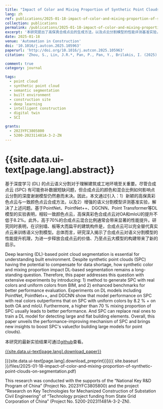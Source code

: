 ```yaml
---
title: "Impact of Color and Mixing Proportion of Synthetic Point Clouds on Semantic Segmentation"
lang: zh
ref: publications/2025-01-18-impact-of-color-and-mixing-proportion-of-synthetic-point-clouds-on-segmentation
collection: publications
permalink: /publications/2025-01-18-impact-of-color-and-mixing-proportion-of-synthetic-point-clouds-on-segmentation
excerpt: '本研究提出了高保真合成点云的生成方法，以及点云分割模型的性能评测基准实验，揭示了合成点云对点云分割等任务的性能提升机理。结果表明，高保真合成点云对OA及mIoU的提升不低于8.2%，且与真实点云的比例高于7:3时对性能具有显著提升'
date: 2025-01-18
venue: 'Automation in Construction'
doi: '10.1016/j.autcon.2025.105963'
paperurl: 'http://doi.org/10.1016/j.autcon.2025.105963'
citation: 'Zhou, S., Lin, J.R.*, Pan, P., Pan, Y., Brilakis, I. (2025). Impact of Color and Mixing Proportion of Synthetic Point Clouds on Semantic Segmentation. <i>Automation in Construction</i>, 171, 105963. doi: 10.1016/j.autcon.2025.105963'

comment: true
category: journal

tags: 
  - point cloud
  - synthetic point cloud
  - semantic segmentation
  - built environment
  - construction site
  - deep learning
  - intelligent construction
  - digital twin
  - SCI

grants:
  - 2023YFC3805800
  - 5200-202311481A-3-2-ZN
---
```


{{site.data.ui-text[page.lang].abstract}}
====

基于深度学习 (DL) 的点云语义分割对于理解建筑或工地环境至关重要。尽管合成点云 (SPC) 有可能弥补数据短缺问题，但合成点云的颜色和混合比例如何影响点云分割的深度谢谢模型仍然悬而未决。因此，本文通过引入：1）新颖的高保真彩色点云与一致颜色点云合成方法，以及2）增强的语义分割模型评测基准实验，解决了上述问题。基于PointNet、PointNet++、DGCNN、Point Transformer等DL模型的实验表明，相较一致颜色点云，高保真彩色合成点云对OA和mIoU的提升不低于8.2%。此外，高于70%的合成点云混合比例通常会带来显著的性能提升。研究同时表明，在识别墙、板等大而扁平的建筑构件是，合成点云可以完全替代真实点云来训练语义分割模型。总体而言，研究深入揭示了合成点云对语义分割模型的性能提升机理，为进一步释放合成点云的价值、乃至点云大模型的构建带来了新的启示。

Deep learning (DL)-based point cloud segmentation is essential for understanding built environment. Despite synthetic point clouds (SPC) having the potential to compensate for data shortage, how synthetic color and mixing proportion impact DL-based segmentation remains a long-standing question. Therefore, this paper addresses this question with extensive experiments by introducing: 1) method to generate SPC with real colors and uniform colors from BIM, and 2) enhanced benchmarks for better performance evaluation. Experiments on DL models including PointNet, PointNet++, and DGCNN show that model performance on SPC with real colors outperforms that on SPC with uniform colors by 8.2 % + on both OA and mIoU. Furthermore, a higher than 70 % mixing proportion of SPC usually leads to better performance. And SPC can replace real ones to train a DL model for detecting large and flat building elements. Overall, this paper unveils the performance-improving mechanism of SPC and brings new insights to boost SPC's value(for building large models for point clouds).


本研究的最新实验结果可通过[github](https://github.com/smartaec/Synthetic-Point-Clouds-for-semantic-segmentation)查看。

[{{site.data.ui-text[page.lang].download_paper}}]({{page.paperurl}})

[{{site.data.ui-text[page.lang].download_preprint}}]({{ site.baseurl }}/files/2025-01-18-impact-of-color-and-mixing-proportion-of-synthetic-point-clouds-on-segmentation.pdf)

This research was conducted with the supports of the “National Key R&D Program of China” (Project No. 2023YFC3805800) and the project “Research on Key Technologies for Mechanized Construction of Substation Civil Engineering” of “Technology project funding from State Grid Corporation of China” (Project No. 5200-202311481A-3-2-ZN).